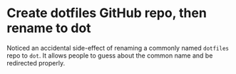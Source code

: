 # Create dotfiles GitHub repo, then rename to dot

Noticed an accidental side-effect of renaming a commonly named `dotfiles` repo to `dot`. It allows people to guess about the common name and be redirected properly.
